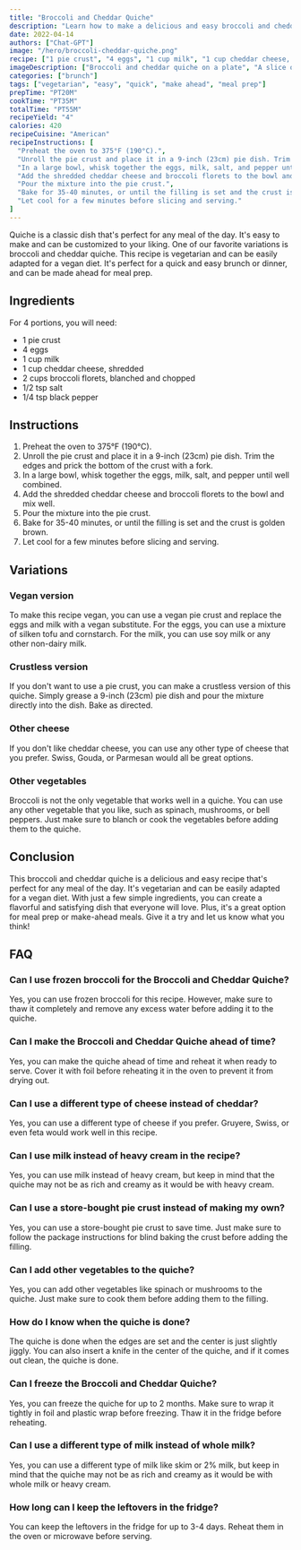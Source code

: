 ```yaml
---
title: "Broccoli and Cheddar Quiche"
description: "Learn how to make a delicious and easy broccoli and cheddar quiche for a perfect brunch or dinner. This recipe is vegetarian and can be easily adapted for a vegan diet."
date: 2022-04-14
authors: ["Chat-GPT"]
image: "/hero/broccoli-cheddar-quiche.png"
recipe: ["1 pie crust", "4 eggs", "1 cup milk", "1 cup cheddar cheese, shredded", "2 cups broccoli florets, blanched and chopped", "1/2 tsp salt", "1/4 tsp black pepper"]
imageDescription: ["Broccoli and cheddar quiche on a plate", "A slice of quiche with a flaky crust", "A fork cutting through the quiche", "A forkful of the quiche with broccoli and cheddar"]
categories: ["brunch"]
tags: ["vegetarian", "easy", "quick", "make ahead", "meal prep"]
prepTime: "PT20M"
cookTime: "PT35M"
totalTime: "PT55M"
recipeYield: "4"
calories: 420
recipeCuisine: "American"
recipeInstructions: [
  "Preheat the oven to 375°F (190°C).",
  "Unroll the pie crust and place it in a 9-inch (23cm) pie dish. Trim the edges and prick the bottom of the crust with a fork.",
  "In a large bowl, whisk together the eggs, milk, salt, and pepper until well combined.",
  "Add the shredded cheddar cheese and broccoli florets to the bowl and mix well.",
  "Pour the mixture into the pie crust.",
  "Bake for 35-40 minutes, or until the filling is set and the crust is golden brown.",
  "Let cool for a few minutes before slicing and serving."
]
---
```


Quiche is a classic dish that's perfect for any meal of the day. It's easy to make and can be customized to your liking. One of our favorite variations is broccoli and cheddar quiche. This recipe is vegetarian and can be easily adapted for a vegan diet. It's perfect for a quick and easy brunch or dinner, and can be made ahead for meal prep.

## Ingredients

For 4 portions, you will need:

- 1 pie crust
- 4 eggs
- 1 cup milk
- 1 cup cheddar cheese, shredded
- 2 cups broccoli florets, blanched and chopped
- 1/2 tsp salt
- 1/4 tsp black pepper

## Instructions

1. Preheat the oven to 375°F (190°C).
2. Unroll the pie crust and place it in a 9-inch (23cm) pie dish. Trim the edges and prick the bottom of the crust with a fork.
3. In a large bowl, whisk together the eggs, milk, salt, and pepper until well combined.
4. Add the shredded cheddar cheese and broccoli florets to the bowl and mix well.
5. Pour the mixture into the pie crust.
6. Bake for 35-40 minutes, or until the filling is set and the crust is golden brown.
7. Let cool for a few minutes before slicing and serving.

## Variations

### Vegan version

To make this recipe vegan, you can use a vegan pie crust and replace the eggs and milk with a vegan substitute. For the eggs, you can use a mixture of silken tofu and cornstarch. For the milk, you can use soy milk or any other non-dairy milk.

### Crustless version

If you don't want to use a pie crust, you can make a crustless version of this quiche. Simply grease a 9-inch (23cm) pie dish and pour the mixture directly into the dish. Bake as directed.

### Other cheese

If you don't like cheddar cheese, you can use any other type of cheese that you prefer. Swiss, Gouda, or Parmesan would all be great options.

### Other vegetables

Broccoli is not the only vegetable that works well in a quiche. You can use any other vegetable that you like, such as spinach, mushrooms, or bell peppers. Just make sure to blanch or cook the vegetables before adding them to the quiche.

## Conclusion

This broccoli and cheddar quiche is a delicious and easy recipe that's perfect for any meal of the day. It's vegetarian and can be easily adapted for a vegan diet. With just a few simple ingredients, you can create a flavorful and satisfying dish that everyone will love. Plus, it's a great option for meal prep or make-ahead meals. Give it a try and let us know what you think!

## FAQ

### Can I use frozen broccoli for the Broccoli and Cheddar Quiche?

Yes, you can use frozen broccoli for this recipe. However, make sure to thaw it completely and remove any excess water before adding it to the quiche.

### Can I make the Broccoli and Cheddar Quiche ahead of time?

Yes, you can make the quiche ahead of time and reheat it when ready to serve. Cover it with foil before reheating it in the oven to prevent it from drying out.

### Can I use a different type of cheese instead of cheddar?

Yes, you can use a different type of cheese if you prefer. Gruyere, Swiss, or even feta would work well in this recipe.

### Can I use milk instead of heavy cream in the recipe?

Yes, you can use milk instead of heavy cream, but keep in mind that the quiche may not be as rich and creamy as it would be with heavy cream.

### Can I use a store-bought pie crust instead of making my own?

Yes, you can use a store-bought pie crust to save time. Just make sure to follow the package instructions for blind baking the crust before adding the filling.

### Can I add other vegetables to the quiche?

Yes, you can add other vegetables like spinach or mushrooms to the quiche. Just make sure to cook them before adding them to the filling.

### How do I know when the quiche is done?

The quiche is done when the edges are set and the center is just slightly jiggly. You can also insert a knife in the center of the quiche, and if it comes out clean, the quiche is done.

### Can I freeze the Broccoli and Cheddar Quiche?

Yes, you can freeze the quiche for up to 2 months. Make sure to wrap it tightly in foil and plastic wrap before freezing. Thaw it in the fridge before reheating.

### Can I use a different type of milk instead of whole milk?

Yes, you can use a different type of milk like skim or 2% milk, but keep in mind that the quiche may not be as rich and creamy as it would be with whole milk or heavy cream.

### How long can I keep the leftovers in the fridge?

You can keep the leftovers in the fridge for up to 3-4 days. Reheat them in the oven or microwave before serving.